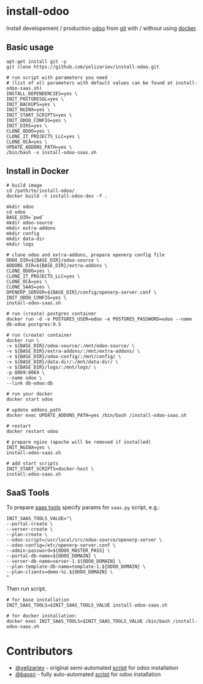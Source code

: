 # install-odoo

Install developement / production [odoo](https://www.odoo.com/) from [git](https://github.com/odoo/odoo) with / without using [docker](https://www.docker.com/).

## Basic usage

    apt-get install git -y
    git clone https://github.com/yelizariev/install-odoo.git

    # run script with parameters you need
    # (list of all parameters with default values can be found at install-odoo-saas.sh)
    INSTALL_DEPENDENCIES=yes \
    INIT_POSTGRESQL=yes \
    INIT_BACKUPS=yes \
    INIT_NGINX=yes \
    INIT_START_SCRIPTS=yes \
    INIT_ODOO_CONFIG=yes \
    INIT_DIRS=yes \
    CLONE_ODOO=yes \
    CLONE_IT_PROJECTS_LLC=yes \
    CLONE_OCA=yes \
    UPDATE_ADDONS_PATH=yes \
    /bin/bash -x install-odoo-saas.sh

## Install in Docker

    # build image
    cd /path/to/install-odoo/
    docker build -t install-odoo-dev -f .

    mkdir odoo
    cd odoo
    BASE_DIR=`pwd`
    mkdir odoo-source
    mkdir extra-addons
    mkdir config
    mkdir data-dir
    mkdir logs
    
    # clone odoo and extra-addons, prepare openerp config file
    ODOO_DIR=${BASE_DIR}/odoo-source \
    ADDONS_DIR=${BASE_DIR}/extra-addons \
    CLONE_ODOO=yes \
    CLONE_IT_PROJECTS_LLC=yes \
    CLONE_OCA=yes \
    CLONE_SAAS=yes \
    OPENERP_SERVER=${BASE_DIR}/config/openerp-server.conf \
    INIT_ODOO_CONFIG=yes \
    install-odoo-saas.sh

    # run (create) postgres container
    docker run -d -e POSTGRES_USER=odoo -e POSTGRES_PASSWORD=odoo --name db-odoo postgres:9.5

    # run (create) container
    docker run \
    -v ${BASE_DIR}/odoo-source/:/mnt/odoo-source/ \
    -v ${BASE_DIR}/extra-addons/:/mnt/extra-addons/ \
    -v ${BASE_DIR}/odoo-config/:/mnt/config/ \
    -v ${BASE_DIR}/data-dir/:/mnt/data-dir/ \
    -v ${BASE_DIR}/logs/:/mnt/logs/ \
    -p 8069:8069 \
    --name odoo \
    --link db-odoo:db

    # run your docker
    docker start odoo

    # update addons_path
    docker exec UPDATE_ADDONS_PATH=yes /bin/bash /install-odoo-saas.sh

    # restart
    docker restart odoo

    # prepare nginx (apache will be removed if installed)
    INIT_NGINX=yes \
    install-odoo-saas.sh

    # add start scripts
    INIT_START_SCRIPTS=docker-host \
    install-odoo-saas.sh

## SaaS Tools

To prepare [saas tools](https://github.com/it-projects-llc/odoo-saas-tools) specify params for ``saas.py`` script, e.g.:

    INIT_SAAS_TOOLS_VALUE="\
    --portal-create \
    --server-create \
    --plan-create \
    --odoo-script=/usr/local/src/odoo-source/openerp-server \
    --odoo-config=/etc/openerp-server.conf \
    --admin-password=${ODOO_MASTER_PASS} \
    --portal-db-name=${ODOO_DOMAIN} \
    --server-db-name=server-1.${ODOO_DOMAIN} \
    --plan-template-db-name=template-1.${ODOO_DOMAIN} \
    --plan-clients=demo-%i.${ODOO_DOMAIN} \
    "

Then run script.

    # for base installation
    INIT_SAAS_TOOLS=$INIT_SAAS_TOOLS_VALUE install-odoo-saas.sh

    # for docker installation:
    docker exec INIT_SAAS_TOOLS=$INIT_SAAS_TOOLS_VALUE /bin/bash /install-odoo-saas.sh
    

# Contributors

* [@yelizariev](https://github.com/yelizariev) - original semi-automated [script](https://gist.github.com/yelizariev/2abdd91d00dddc4e4fa4) for odoo installation
* [@bassn](https://github.com/bassn) - fully auto-automated [script](https://gist.github.com/bassn/996f8b168f0b1406dd54) for odoo installation
